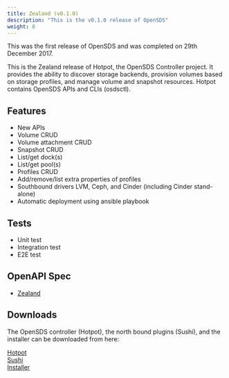 ```yaml
---
title: Zealand (v0.1.0)
description: "This is the v0.1.0 release of OpenSDS"
weight: 8
---
```


This was the first release of OpenSDS and was completed on 29th December 2017.

This is the Zealand release of Hotpot, the OpenSDS Controller project. It provides the ability to discover storage backends, provision volumes based on storage profiles, and manage volume and snapshot resources. Hotpot contains OpenSDS APIs and CLIs (osdsctl).

## Features
- New APIs
- Volume CRUD
- Volume attachment CRUD
- Snapshot CRUD
- List/get dock(s)
- List/get pool(s)
- Profiles CRUD
- Add/remove/list extra properties of profiles
- Southbound drivers LVM, Ceph, and Cinder (including Cinder stand-alone)
- Automatic deployment using ansible playbook

## Tests
- Unit test
- Integration test
- E2E test

## OpenAPI Spec
* [Zealand](/guides/api-spec/zealand/)

## Downloads  

The OpenSDS controller (Hotpot), the north bound plugins (Sushi), and the
installer can be downloaded from here:

[Hotpot](https://github.com/opensds/opensds/releases/tag/v0.1.0)  
[Sushi](https://github.com/opensds/nbp/releases/tag/v0.1.0)  
[Installer](https://github.com/opensds/opensds-installer/releases/tag/v0.2.0)  
